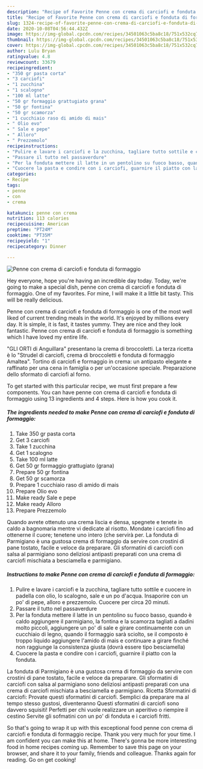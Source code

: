 ```yaml
---
description: "Recipe of Favorite Penne con crema di carciofi e fonduta di formaggio"
title: "Recipe of Favorite Penne con crema di carciofi e fonduta di formaggio"
slug: 1324-recipe-of-favorite-penne-con-crema-di-carciofi-e-fonduta-di-formaggio
date: 2020-10-08T04:56:44.432Z
image: https://img-global.cpcdn.com/recipes/34501063c5ba8c18/751x532cq70/penne-con-crema-di-carciofi-e-fonduta-di-formaggio-recipe-main-photo.jpg
thumbnail: https://img-global.cpcdn.com/recipes/34501063c5ba8c18/751x532cq70/penne-con-crema-di-carciofi-e-fonduta-di-formaggio-recipe-main-photo.jpg
cover: https://img-global.cpcdn.com/recipes/34501063c5ba8c18/751x532cq70/penne-con-crema-di-carciofi-e-fonduta-di-formaggio-recipe-main-photo.jpg
author: Lulu Bryan
ratingvalue: 4.8
reviewcount: 33679
recipeingredient:
- "350 gr pasta corta"
- "3 carciofi"
- "1 zucchina"
- "1 scalogno"
- "100 ml latte"
- "50 gr formaggio grattugiato grana"
- "50 gr fontina"
- "50 gr scamorza"
- "1 cucchiaio raso di amido di mais"
- " Olio evo"
- " Sale e pepe"
- " Alloro"
- " Prezzemolo"
recipeinstructions:
- "Pulire e lavare i carciofi e la zucchina, tagliare tutto sottile e cuocere in padella con olio, lo scalogno, sale e un po d&#39;acqua. Insaporire con un po&#39; di pepe, alloro e prezzemolo. Cuocere per circa 20 minuti."
- "Passare il tutto nel passaverdure"
- "Per la fonduta mettere il latte in un pentolino su fuoco basso, quando è caldo aggiungere il parmigiano, la fontina e la scamorza tagliati a dadini molto piccoli, aggiungere un po&#39; di sale e girare continuamente con un cucchiaio di legno, quando il formaggio sarà sciolto, se il composto è troppo liquido aggiungere l&#39;amido di mais e continuare a girare finché non raggiunge la consistenza giusta (dovrà essere tipo besciamella)"
- "Cuocere la pasta e condire con i carciofi, guarnire il piatto con la fonduta."
categories:
- Recipe
tags:
- penne
- con
- crema

katakunci: penne con crema 
nutrition: 113 calories
recipecuisine: American
preptime: "PT24M"
cooktime: "PT35M"
recipeyield: "1"
recipecategory: Dinner

---
```



![Penne con crema di carciofi e fonduta di formaggio](https://img-global.cpcdn.com/recipes/34501063c5ba8c18/751x532cq70/penne-con-crema-di-carciofi-e-fonduta-di-formaggio-recipe-main-photo.jpg)

Hey everyone, hope you're having an incredible day today. Today, we're going to make a special dish, penne con crema di carciofi e fonduta di formaggio. One of my favorites. For mine, I will make it a little bit tasty. This will be really delicious.

Penne con crema di carciofi e fonduta di formaggio is one of the most well liked of current trending meals in the world. It's enjoyed by millions every day. It is simple, it is fast, it tastes yummy. They are nice and they look fantastic. Penne con crema di carciofi e fonduta di formaggio is something which I have loved my entire life.

&#34;GLI ORTI di Anguillara&#34; presentano la crema di broccoletti. La terza ricetta è lo &#34;Strudel di carciofi, crema di broccoletti e fonduta di formaggio Amaltea&#34;. Tortino di carciofi e formaggio in crema: un antipasto elegante e raffinato per una cena in famiglia o per un&#39;occasione speciale. Preparazione dello sformato di carciofi al forno.


To get started with this particular recipe, we must first prepare a few components. You can have penne con crema di carciofi e fonduta di formaggio using 13 ingredients and 4 steps. Here is how you cook it.

<!--inarticleads1-->

##### The ingredients needed to make Penne con crema di carciofi e fonduta di formaggio:

1. Take 350 gr pasta corta
1. Get 3 carciofi
1. Take 1 zucchina
1. Get 1 scalogno
1. Take 100 ml latte
1. Get 50 gr formaggio grattugiato (grana)
1. Prepare 50 gr fontina
1. Get 50 gr scamorza
1. Prepare 1 cucchiaio raso di amido di mais
1. Prepare  Olio evo
1. Make ready  Sale e pepe
1. Make ready  Alloro
1. Prepare  Prezzemolo


Quando avrete ottenuto una crema liscia e densa, spegnete e tenete in caldo a bagnomaria mentre vi dedicate al risotto. Mondate i carciofi fino ad ottenerne il cuore; tenetene uno intero (che servirà per. La fonduta di Parmigiano è una gustosa crema di formaggio da servire con crostini di pane tostato, facile e veloce da preparare. Gli sformatini di carciofi con salsa al parmigiano sono deliziosi antipasti preparati con una crema di carciofi mischiata a besciamella e parmigiano. 

<!--inarticleads2-->

##### Instructions to make Penne con crema di carciofi e fonduta di formaggio:

1. Pulire e lavare i carciofi e la zucchina, tagliare tutto sottile e cuocere in padella con olio, lo scalogno, sale e un po d&#39;acqua. Insaporire con un po&#39; di pepe, alloro e prezzemolo. Cuocere per circa 20 minuti.
1. Passare il tutto nel passaverdure
1. Per la fonduta mettere il latte in un pentolino su fuoco basso, quando è caldo aggiungere il parmigiano, la fontina e la scamorza tagliati a dadini molto piccoli, aggiungere un po&#39; di sale e girare continuamente con un cucchiaio di legno, quando il formaggio sarà sciolto, se il composto è troppo liquido aggiungere l&#39;amido di mais e continuare a girare finché non raggiunge la consistenza giusta (dovrà essere tipo besciamella)
1. Cuocere la pasta e condire con i carciofi, guarnire il piatto con la fonduta.


La fonduta di Parmigiano è una gustosa crema di formaggio da servire con crostini di pane tostato, facile e veloce da preparare. Gli sformatini di carciofi con salsa al parmigiano sono deliziosi antipasti preparati con una crema di carciofi mischiata a besciamella e parmigiano. Ricetta Sformatini di carciofi: Provate questi sformatini di carciofi. Semplici da preparare ma al tempo stesso gustosi, diventeranno Questi sformatini di carciofi sono davvero squisiti! Perfetti per chi vuole realizzare un aperitivo o riempire il cestino Servite gli sofmatini con un po&#39; di fonduta e i carciofi fritti. 

So that's going to wrap it up with this exceptional food penne con crema di carciofi e fonduta di formaggio recipe. Thank you very much for your time. I am confident you can make this at home. There's gonna be more interesting food in home recipes coming up. Remember to save this page on your browser, and share it to your family, friends and colleague. Thanks again for reading. Go on get cooking!
